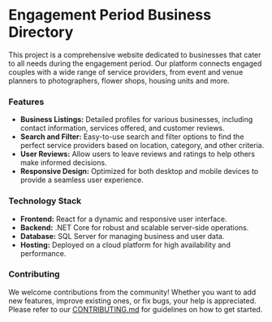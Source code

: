 # Engagement Period Business Directory

This project is a comprehensive website dedicated to businesses that cater to all needs during the engagement period. Our platform connects engaged couples with a wide range of service providers, from event and venue planners to photographers, flower shops, housing units and more.
### Features

- **Business Listings:** Detailed profiles for various businesses, including contact information, services offered, and customer reviews.
- **Search and Filter:** Easy-to-use search and filter options to find the perfect service providers based on location, category, and other criteria.
- **User Reviews:** Allow users to leave reviews and ratings to help others make informed decisions.
- **Responsive Design:** Optimized for both desktop and mobile devices to provide a seamless user experience.

### Technology Stack

- **Frontend:** React for a dynamic and responsive user interface.
- **Backend:** .NET Core for robust and scalable server-side operations.
- **Database:** SQL Server for managing business and user data.
- **Hosting:** Deployed on a cloud platform for high availability and performance.

### Contributing

We welcome contributions from the community! Whether you want to add new features, improve existing ones, or fix bugs, your help is appreciated. Please refer to our [CONTRIBUTING.md](CONTRIBUTING.md) for guidelines on how to get started.


